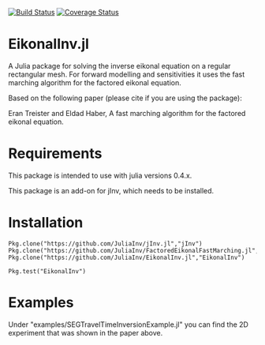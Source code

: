 [![Build Status](https://travis-ci.org/JuliaInv/EikonalInv.jl.png?branch=master)](https://travis-ci.org/JuliaInv/EikonalInv.jl) [![Coverage Status](https://coveralls.io/repos/github/JuliaInv/EikonalInv.jl/badge.png?branch=master)](https://coveralls.io/github/JuliaInv/EikonalInv.jl?branch=master)

# EikonalInv.jl
A Julia package for solving the inverse eikonal equation on a regular rectangular mesh.
For forward modelling and sensitivities it uses the fast marching algorithm for the factored eikonal equation.

Based on the following paper (please cite if you are using the package):

Eran Treister and Eldad Haber, A fast marching algorithm for the factored eikonal equation.

# Requirements

This package is intended to use with julia versions 0.4.x.

This package is an add-on for jInv, which needs to be installed.

# Installation

```
Pkg.clone("https://github.com/JuliaInv/jInv.jl","jInv")
Pkg.clone("https://github.com/JuliaInv/FactoredEikonalFastMarching.jl","FactoredEikonalFastMarching")
Pkg.clone("https://github.com/JuliaInv/EikonalInv.jl","EikonalInv")

Pkg.test("EikonalInv")
```

# Examples

Under "examples/SEGTravelTimeInversionExample.jl" you can find the 2D experiment that was shown in the paper above. 
